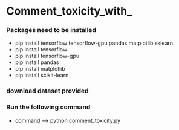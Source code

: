 # Comment_toxicity_with_

### Packages need to be installed
- pip install tensorflow tensorflow-gpu pandas matplotlib sklearn
- pip install tensorflow
- pip install tensorflow-gpu
- pip install pandas
- pip install matplotlib
- pip install scikit-learn

### download dataset provided

### Run the following command 
- command --> python comment_toxicity.py

